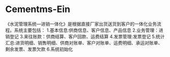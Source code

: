 # Cementms-Ein
 《水泥管理系统—进销一体化》是根据直接厂家出货送货到客户的一体化业务流程。系统主要包括： 1.基本信息:供商信息、客户信息、产品信息 2.业务管理：进销登记 3.来往账款：供商结算、客户回款、运费结算 4.发票管理:发票登记 5.统计汇总:进货明细、销售明细、供商对账单、客户对账单、运费明细、承运对账单、剩余发票、发票欠款 6.系统初始化
